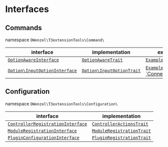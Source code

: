 Interfaces
==========

## Commands
namespace `DWenzel\T3extensionTools\Command\`

| interface                                                            | implementation                         | example  |
|----------------------------------------------------------------------|----------------------------------------|-------------|
| [`OptionAwareInterface`][OptionAwareInterface]                       |[`OptionAwareTrait`][OptionAwareTrait]  | [`ExampleCommand`][ExampleCommand]            |
| [`Option\InputOptionInterface`][InputOptionInterface]            |[`Option\InputOptionTrait`][InputOptionTrait] | [`ExampleOption`][ExampleOption], [`ConnectionOption][ConnectionOption] |


## Configuration
namespace `DWenzel\T3extensionTools\Configuration\`

| interface                                                            | implementation                                        |
|----------------------------------------------------------------------|-------------------------------------------------------|
|[`ControllerRegistrationInterface`][ControllerRegistrationInterface]  | [`ControllerActionsTrait`][ControllerActionsTrait]    |
|[`ModuleRegistrationInterface`][ModuleRegistrationInterface]          | [`ModuleRegistrationTrait`][ModuleRegistrationTrait]  |
|[`PluginConfigurationInterface`][PluginConfigurationInterface]        | [`PluginRegistrationTrait`][PluginConfigurationTrait] |

[OptionAwareInterface]:../Classes/Command/OptionAwareInterface.php
[OptionAwareTrait]: ../Classes/Traits/Command/OptionAwareTrait.php
[InputOptionInterface]: ../Classes/Command/Option/InputOptionInterface.php
[InputOptionTrait]: ../Classes/Traits/Command/Option/InputOptionTrait.php`
[ConnectionOption]: ../Classes/Command/Option/ConnectionOption.php
[ControllerRegistrationInterface]: ../Classes/Configuration/ControllerRegistrationInterface.php
[ControllerActionsTrait]: ../Classes/Configuration/ControllerActionsTrait.php
[ExampleCommand]: ../Classes/Command/ExampleCommand.php
[ExampleOption]: ../Classes/Command/Option/ExampleOption.php
[ModuleRegistrationInterface]: ../Classes/Configuration/ModuleRegistrationInterface.php
[ModuleRegistrationTrait]: ../Classes/Configuration/ModuleRegistrationTrait.php
[PluginConfigurationInterface]: ../Classes/Configuration/PluginConfigurationInterface.php
[PluginConfigurationTrait]: ../Classes/Configuration/PluginConfigurationTrait.php
